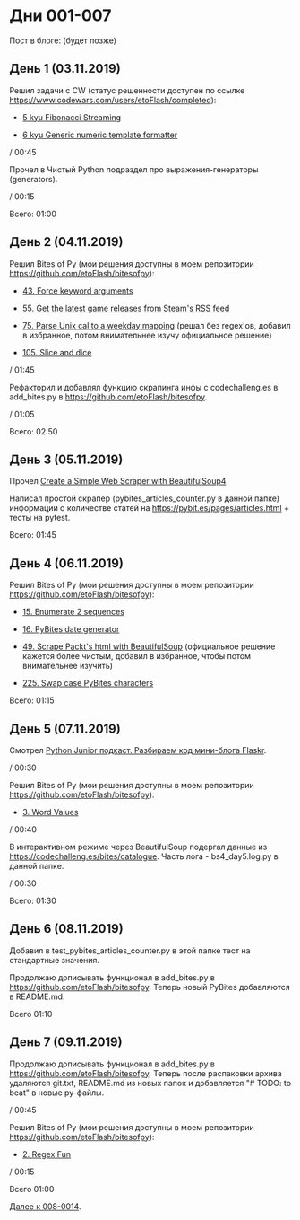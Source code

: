 # Дни 001-007

Пост в блоге: (будет позже)

## День 1 (03.11.2019)

Решил задачи с CW (статус решенности доступен по ссылке https://www.codewars.com/users/etoFlash/completed):

* [5 kyu Fibonacci Streaming](https://www.codewars.com/kata/55695bc4f75bbaea5100016b)

* [6 kyu Generic numeric template formatter](https://www.codewars.com/kata/59901fb5917839fe41000029)

/ 00:45

Прочел в Чистый Python подраздел про выражения-генераторы (generators).

/ 00:15

Всего: 01:00

## День 2 (04.11.2019)

Решил Bites of Py (мои решения доступны в моем репозитории https://github.com/etoFlash/bitesofpy):

* [43. Force keyword arguments](https://codechalleng.es/bites/43/)

* [55. Get the latest game releases from Steam's RSS feed](https://codechalleng.es/bites/55/)

* [75. Parse Unix cal to a weekday mapping](https://codechalleng.es/bites/75/) (решал без regex'ов, добавил в избранное, потом внимательнее изучу официальное решение)

* [105. Slice and dice](https://codechalleng.es/bites/105/)

/ 01:45

Рефакторил и добавлял функцию скрапинга инфы с codechalleng.es в add_bites.py в https://github.com/etoFlash/bitesofpy.

/ 01:05

Всего: 02:50

## День 3 (05.11.2019)

Прочел [Create a Simple Web Scraper with BeautifulSoup4](https://pybit.es/simplewebscraper.html).

Написал простой скрапер (pybites_articles_counter.py в данной папке) информации о количестве статей на https://pybit.es/pages/articles.html + тесты на pytest.

Всего: 01:45

## День 4 (06.11.2019)

Решил Bites of Py (мои решения доступны в моем репозитории https://github.com/etoFlash/bitesofpy):

* [15. Enumerate 2 sequences](https://codechalleng.es/bites/15/)

* [16. PyBites date generator](https://codechalleng.es/bites/16/)

* [49. Scrape Packt's html with BeautifulSoup](https://codechalleng.es/bites/49/) (официальное решение кажется более чистым, добавил в избранное, чтобы потом внимательнее изучить)

* [225. Swap case PyBites characters](https://codechalleng.es/bites/225/)

Всего: 01:15

## День 5 (07.11.2019)

Смотрел [Python Junior подкаст. Разбираем код мини-блога Flaskr](https://youtu.be/86BGCicvow8).

/ 00:30

Решил Bites of Py (мои решения доступны в моем репозитории https://github.com/etoFlash/bitesofpy):

* [3. Word Values](https://codechalleng.es/bites/3)

/ 00:40

В интерактивном режиме через BeautifulSoup подергал данные из https://codechalleng.es/bites/catalogue. Часть лога - bs4_day5.log.py в данной папке.

/ 00:30

Всего: 01:30

## День 6 (08.11.2019)

Добавил в test_pybites_articles_counter.py в этой папке тест на стандартные значения.

Продолжаю дописывать функционал в add_bites.py в https://github.com/etoFlash/bitesofpy. Теперь новый PyBites добавляются в README.md.

Всего 01:10

## День 7 (09.11.2019)

Продолжаю дописывать функционал в add_bites.py в https://github.com/etoFlash/bitesofpy. Теперь после распаковки архива удаляются git.txt, README.md из новых папок и добавляется "# TODO: to beat" в новые py-файлы.

/ 00:45

Решил Bites of Py (мои решения доступны в моем репозитории https://github.com/etoFlash/bitesofpy):

* [2. Regex Fun](https://codechalleng.es/bites/2)

/ 00:15

Всего 01:00

[Далее к 008-0014](https://github.com/etoFlash/100-days-of-Python/tree/master/008-014).
